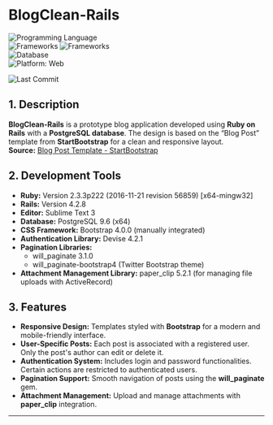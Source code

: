 
# BlogClean-Rails

![Programming Language](https://img.shields.io/badge/Ruby-red?style=flat&logo=ruby&logoColor=white)  
![Frameworks](https://img.shields.io/badge/Ruby%20on%20Rails-red?style=flat&logo=ruby&logoColor=white) ![Frameworks](https://img.shields.io/badge/Bootstrap-purple?style=flat&logo=bootstrap&logoColor=white)  
![Database](https://img.shields.io/badge/PostgreSQL-darkblue?logo=postgresql&logoColor=white)  
![Platform: Web](https://img.shields.io/badge/Platform-Web-blue?logo=google-chrome)

![Last Commit](https://img.shields.io/github/last-commit/ander1code/blogclean-rails?color=yellow&logo=github) 

## 1. Description
**BlogClean-Rails** is a prototype blog application developed using **Ruby on Rails** with a **PostgreSQL database**. The design is based on the “Blog Post” template from **StartBootstrap** for a clean and responsive layout.  
**Source:** [Blog Post Template - StartBootstrap](https://startbootstrap.com/template-overviews/blog-post/)

## 2. Development Tools
- **Ruby:** Version 2.3.3p222 (2016-11-21 revision 56859) [x64-mingw32]
- **Rails:** Version 4.2.8
- **Editor:** Sublime Text 3
- **Database:** PostgreSQL 9.6 (x64)
- **CSS Framework:** Bootstrap 4.0.0 (manually integrated)
- **Authentication Library:** Devise 4.2.1
- **Pagination Libraries:**
  - will_paginate 3.1.0
  - will_paginate-bootstrap4 (Twitter Bootstrap theme)
- **Attachment Management Library:** paper_clip 5.2.1 (for managing file uploads with ActiveRecord)

## 3. Features
- **Responsive Design:** Templates styled with **Bootstrap** for a modern and mobile-friendly interface.
- **User-Specific Posts:** Each post is associated with a registered user. Only the post's author can edit or delete it.
- **Authentication System:** Includes login and password functionalities. Certain actions are restricted to authenticated users.
- **Pagination Support:** Smooth navigation of posts using the **will_paginate** gem.
- **Attachment Management:** Upload and manage attachments with **paper_clip** integration.

---
